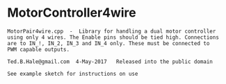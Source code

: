 # MotorController4wire

    MotorPair4wire.cpp  -  Library for handling a dual motor controller
	using only 4 wires. The Enable pins should be tied high. Connections 
	are to IN_!, IN_2, IN_3 and IN_4 only. These must be connected to 
	PWM capable outputs.
	
	Ted.B.Hale@gmail.com  4-May-2017   Released into the public domain
	
	See example sketch for instructions on use
	
	